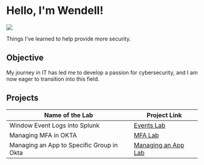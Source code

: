# Hello, I'm Wendell!
<a href="https://linkedin.com/in/wendellpierre"><img src="https://img.shields.io/badge/-LinkedIn-0072b1?&style=for-the-badge&logo=linkedin&logoColor=white" /></a>



Things I've learned to help provide more security. 

## Objective

My journey in IT has led me to develop a passion for cybersecurity, and I am now eager to transition into this field.


## Projects


| Name of the Lab                                         | Project Link        |
|-----------------------------------------------|----------------------------|
| Window Event Logs into Splunk         | <a href="https://google.com"> Events Lab </a>|
| Managing MFA in OKTA | <a href="https://google.com">MFA Lab</a>|
| Managing an App to Specific Group in Okta        | <a href="https://google.com"> Managing an App Lab</a>|





